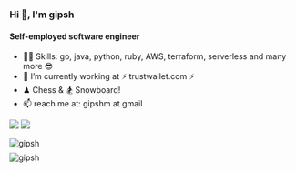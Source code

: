 
### Hi 👋, I'm gipsh

#### Self-employed software engineer 

- 🐱‍👤 Skills: go, java, python, ruby, AWS, terraform, serverless and many more 😎
- 🔭 I’m currently working at ⚡ trustwallet.com ⚡ 
- ♟ Chess & 🏂 Snowboard!
- 📫 reach me at: gipshm at gmail

![](https://komarev.com/ghpvc/?username=gipsh)
![](https://hit.yhype.me/github/profile?user_id=2675885)

<div style="width: 100%; display:flex; justify-content: space-between; flex-wrap: wrap;">
  <div style="display: grid; grid-template-columns: auto; gap: 8px;">
    <img src="https://github-readme-stats.vercel.app/api?username=gipsh&show_icons=true&locale=en" alt="gipsh" />
    <img src="https://github-readme-streak-stats.herokuapp.com/?user=gipsh" alt="gipsh" />
  </div>
</div>

<!--
**gipsh/gipsh** is a ✨ _special_ ✨ repository because its `README.md` (this file) appears on your GitHub profile.

Here are some ideas to get you started:

- 🔭 I’m currently working on ...
- 🌱 I’m currently learning ...
- 👯 I’m looking to collaborate on blockachain, web3, smart contracts, solidity
- 🤔 I’m looking for help with ...
- 💬 Ask me about ...
- 📫 How to reach me: ...
- 😄 Pronouns: ...
- ⚡ Fun fact: ...
- 🐱‍👤 Skills: golang, java, ruby, AWS 
-->
